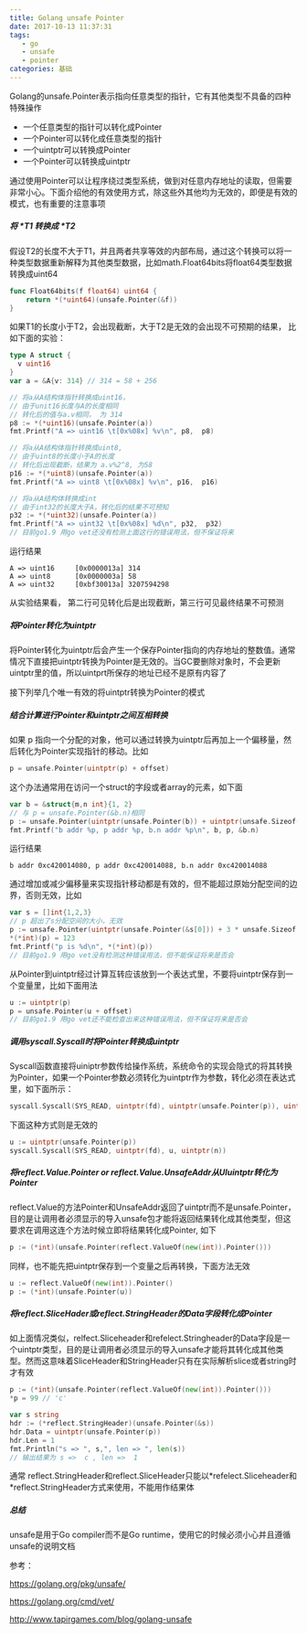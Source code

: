 ```yaml
---
title: Golang unsafe Pointer
date: 2017-10-13 11:37:31
tags:
   - go
   - unsafe
   - pointer
categories: 基础
---
```


Golang的unsafe.Pointer表示指向任意类型的指针，它有其他类型不具备的四种特殊操作

- 一个任意类型的指针可以转化成Pointer
- 一个Pointer可以转化成任意类型的指针
- 一个uintptr可以转换成Pointer
- 一个Pointer可以转换成uintptr

通过使用Pointer可以让程序绕过类型系统，做到对任意内存地址的读取，但需要非常小心。下面介绍他的有效使用方式，除这些外其他均为无效的，即便是有效的模式，也有重要的注意事项

##### 将 *T1 转换成 *T2

假设T2的长度不大于T1，并且两者共享等效的内部布局，通过这个转换可以将一种类型数据重新解释为其他类型数据，比如math.Float64bits将float64类型数据转换成uint64

```go
func Float64bits(f float64) uint64 {
	return *(*uint64)(unsafe.Pointer(&f))
}
```

如果T1的长度小于T2，会出现截断，大于T2是无效的会出现不可预期的结果， 比如下面的实验：

```go
type A struct {
  v uint16
}
var a = &A{v: 314} // 314 = 58 + 256

// 将a从A结构体指针转换成uint16，
// 由于unit16长度与A的长度相同
// 转化后的值与a.v相同， 为 314
p8 := *(*uint16)(unsafe.Pointer(a))
fmt.Printf("A => uint16 \t[0x%08x] %v\n", p8,  p8)

// 将a从A结构体指针转换成uint8,
// 由于uint8的长度小于A的长度
// 转化后出现截断，结果为 a.v%2^8, 为58
p16 := *(*uint8)(unsafe.Pointer(a))
fmt.Printf("A => uint8 \t[0x%08x] %v\n", p16,  p16)

// 将a从A结构体转换成int
// 由于int32的长度大于A，转化后的结果不可预知
p32 := *(*uint32)(unsafe.Pointer(a))
fmt.Printf("A => uint32 \t[0x%08x] %d\n", p32,  p32)
// 目前go1.9 用go vet还没有检测上面这行的错误用法，但不保证将来
```

运行结果

```
A => uint16     [0x0000013a] 314
A => uint8      [0x0000003a] 58
A => uint32     [0xbf30013a] 3207594298
```

从实验结果看， 第二行可见转化后是出现截断，第三行可见最终结果不可预测

##### 将Pointer转化为uintptr

将Pointer转化为uintptr后会产生一个保存Pointer指向的内存地址的整数值。通常情况下直接把uintptr转换为Pointer是无效的。当GC要删除对象时，不会更新uintptr里的值，所以uintprt所保存的地址已经不是原有内容了

接下列举几个唯一有效的将uintptr转换为Pointer的模式

##### 结合计算进行Pointer和uintptr之间互相转换

如果 p 指向一个分配的对象，他可以通过转换为uintptr后再加上一个偏移量，然后转化为Pointer实现指针的移动。比如

```go
p = unsafe.Pointer(uintptr(p) + offset)
```

这个办法通常用在访问一个struct的字段或者array的元素，如下面

```go
var b = &struct{m,n int}{1, 2}
// 与 p = unsafe.Pointer(&b.n)相同
p := unsafe.Pointer(uintptr(unsafe.Pointer(b)) + uintptr(unsafe.Sizeof(b.m)))
fmt.Printf("b addr %p, p addr %p, b.n addr %p\n", b, p, &b.n)
```

运行结果

```
b addr 0xc420014080, p addr 0xc420014088, b.n addr 0xc420014088
```

通过增加或减少偏移量来实现指针移动都是有效的，但不能超过原始分配空间的边界，否则无效，比如

```go
var s = []int{1,2,3}
// p 超出了s分配空间的大小，无效
p := unsafe.Pointer(uintptr(unsafe.Pointer(&s[0])) + 3 * unsafe.Sizeof(int(0)))
*(*int)(p) = 123
fmt.Printf("p is %d\n", *(*int)(p))
// 目前go1.9 用go vet没有检测这种错误用法，但不能保证将来是否会
```

从Pointer到uintptr经过计算互转应该放到一个表达式里，不要将uintptr保存到一个变量里，比如下面用法

```go
u := uintptr(p)
p = unsafe.Pointer(u + offset) 
// 目前go1.9 用go vet还不能检查出来这种错误用法，但不保证将来是否会
```

##### 调用syscall.Syscall时将Pointer转换成uintptr

Syscall函数直接将uiniptr参数传给操作系统，系统命令的实现会隐式的将其转换为Pointer，如果一个Pointer参数必须转化为uintptr作为参数，转化必须在表达式里，如下面所示：

```go
syscall.Syscall(SYS_READ, uintptr(fd), uintptr(unsafe.Pointer(p)), uintptr(n))
```

下面这种方式则是无效的

```go
u := uintptr(unsafe.Pointer(p))
syscall.Syscall(SYS_READ, uintptr(fd), u, uintptr(n))
```

##### 将reflect.Value.Pointer or reflect.Value.UnsafeAddr从UIuintptr转化为Pointer

reflect.Value的方法Pointer和UnsafeAddr返回了uintptr而不是unsafe.Pointer，目的是让调用者必须显示的导入unsafe包才能将返回结果转化成其他类型，但这要求在调用这连个方法时候立即将结果转化成Pointer, 如下

```go
p := (*int)(unsafe.Pointer(reflect.ValueOf(new(int)).Pointer()))
```

同样，也不能先把uintptr保存到一个变量之后再转换，下面方法无效

```go
u := reflect.ValueOf(new(int)).Pointer()
p := (*int)(unsafe.Pointer(u))
```

##### 将reflect.SliceHader或reflect.StringHeader的Data字段转化成Pointer

如上面情况类似，relfect.Sliceheader和refelect.Stringheader的Data字段是一个uintptr类型，目的是让调用者必须显示的导入unsafe才能将其转化成其他类型。然而这意味着SliceHeader和StringHeader只有在实际解析slice或者string时才有效

```go
p := (*int)(unsafe.Pointer(reflect.ValueOf(new(int)).Pointer()))
*p = 99 // 'c'

var s string
hdr := (*reflect.StringHeader)(unsafe.Pointer(&s))
hdr.Data = uintptr(unsafe.Pointer(p))
hdr.Len = 1
fmt.Println("s => ", s,", len => ", len(s))
// 输出结果为 s =>  c , len =>  1
```

通常 reflect.StringHeader和reflect.SliceHeader只能以*refelect.Sliceheader和 *reflect.StringHeader方式来使用，不能用作结果体

##### 总结

unsafe是用于Go compiler而不是Go runtime，使用它的时候必须小心并且遵循unsafe的说明文档

参考：

https://golang.org/pkg/unsafe/

https://golang.org/cmd/vet/

http://www.tapirgames.com/blog/golang-unsafe